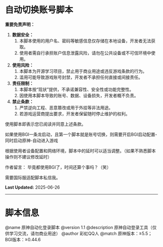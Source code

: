 # 自动切换账号脚本

**重要免责声明：**

1. **数据安全：**
   1. 本脚本使用的用户名、密码等敏感信息仅存储在本地设备，开发者无法获取。
   2. 使用者需自行承担账户信息泄露风险，请勿在公共设备或不可信环境中使用。
2. **使用风险：**
   1. 本脚本为开源学习项目，禁止用于商业用途或违反游戏条款的行为。
   2. 滥用可能导致游戏账号封禁，开发者不承担任何直接或间接责任。
3. **责任限制：**
   1. 本脚本按“现状”提供，不承诺兼容性、安全性或功能完整性。
   2. 因使用本脚本导致的账号、数据、设备损失，开发者概不负责。
4. **禁止条款：**
   1. 严禁逆向工程、恶意篡改或用于外挂等非法用途。
   2. 若游戏运营商提出要求，开发者保留随时停止维护的权利。

使用脚本即表示您已阅读并同意上述条款。

如果使用BGI一条龙启动，且第一个脚本就是账号切换，则需要开启BGI启动配置-同时启动原神-自动进入游戏

根据使用者设备配置和网络环境，脚本中的延时可以适当调整。（如果不熟悉脚本操作则不建议修改延时）

作者留言：
毕竟都使用BGI了，时间还算个事吗？（笑）

需要国际服适配脚本私信我。

**Last Updated:** 2025-06-26

---
# 脚本信息
 @name         原神自动化登录脚本
 @version      1.1
 @description  原神自动登录工具（仅供学习交流，请勿商业用途）
 @author       彩虹QQ人
 @match        原神版本：≥5.5；BGI版本：≥0.44.6

